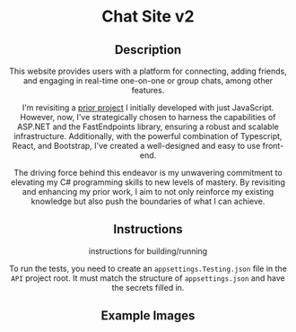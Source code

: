 <div align="center">
  
  # Chat Site v2
  ## Description
  This website provides users with a platform for connecting, adding friends, and engaging in real-time one-on-one or group chats, among other features.
  
  I'm revisiting a [prior project](https://github.com/WeismanGitHub/Chat-Website) I initially developed with just JavaScript. However, now, I've strategically chosen to harness the capabilities of ASP.NET and the FastEndpoints library, ensuring a robust and scalable infrastructure. Additionally, with the powerful combination of Typescript, React, and Bootstrap, I've created a well-designed and easy to use front-end.
  
  The driving force behind this endeavor is my unwavering commitment to elevating my C# programming skills to new levels of mastery. By revisiting and enhancing my prior work, I aim to not only reinforce my existing knowledge but also push the boundaries of what I can achieve.

  ## Instructions
  instructions for building/running

  To run the tests, you need to create an `appsettings.Testing.json` file in the `API` project root. It must match the structure of `appsettings.json` and have the secrets filled in.
  
  ## Example Images
</div>
